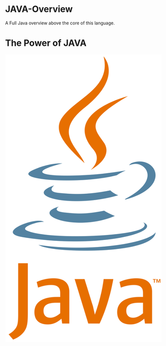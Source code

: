 # JAVA-Overview
A Full Java overview above the core of this language.

# The Power of JAVA
<img src="cover/java_logo.png" style="width: %40;" />